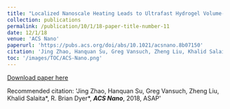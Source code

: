 ```yaml
---
title: "Localized Nanoscale Heating Leads to Ultrafast Hydrogel Volume-Phase Transition"
collection: publications
permalink: /publication/10/1/18-paper-title-number-11
date: 12/1/18
venue: 'ACS Nano'
paperurl: 'https://pubs.acs.org/doi/abs/10.1021/acsnano.8b07150'
citation: 'Jing Zhao, Hanquan Su, Greg Vansuch, Zheng Liu, Khalid Salaita*, R. Brian Dyer*,  <strong><i>ACS Nano</i></strong>, 2018, ASAP'
toc: '/images/TOC/ACS-Nano.png'
---
```


<a href='https://pubs.acs.org/doi/abs/10.1021/acsnano.8b07150'>Download paper here</a>

Recommended citation: 'Jing Zhao, Hanquan Su, Greg Vansuch, Zheng Liu, Khalid Salaita*, R. Brian Dyer*,  <strong><i>ACS Nano</i></strong>, 2018, ASAP'